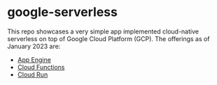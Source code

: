 # google-serverless

This repo showcases a very simple app implemented cloud-native serverless on top of Google Cloud Platform (GCP).
The offerings as of January 2023 are:

- [App Engine](google-app-engine/)
- [Cloud Functions](google-cloud-functions/)
- [Cloud Run](google-cloud-run/)
